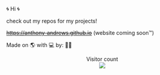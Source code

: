 :cyclone:
Hi
:cyclone:

check out my repos for my projects!

~~https://anthony-andrews.github.io~~ (website coming soon™)

Made on 🌎 with 💻 by: 🧑‍💻

<p align="center"> 
  Visitor count<br>
  <img src="https://profile-counter.glitch.me/Anthony-Andrews/count.svg" />
</p>
